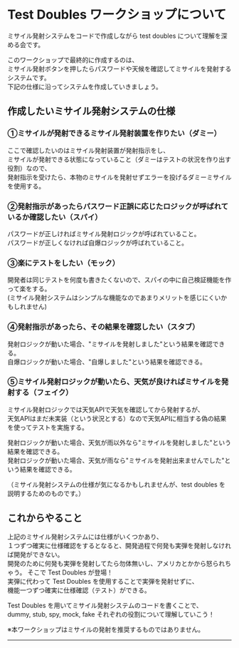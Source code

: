 # Test Doubles ワークショップについて
ミサイル発射システムをコードで作成しながら test doubles について理解を深める会です。

このワークショップで最終的に作成するのは、  
ミサイル発射ボタンを押したらパスワードや天候を確認してミサイルを発射するシステムです。  
下記の仕様に沿ってシステムを作成していきましょう。

## 作成したいミサイル発射システムの仕様  
### ①ミサイルが発射できるミサイル発射装置を作りたい（ダミー）  
ここで確認したいのはミサイル発射装置が発射指示をし、  
ミサイルが発射できる状態になっていること（ダミーはテストの状況を作り出す役割）なので、  
発射指示を受けたら、本物のミサイルを発射せずエラーを投げるダミーミサイルを使用する。  

### ②発射指示があったらパスワード正誤に応じたロジックが呼ばれているか確認したい（スパイ）  
パスワードが正しければミサイル発射ロジックが呼ばれていること。  
パスワードが正しくなければ自爆ロジックが呼ばれていること。  

### ③楽にテストをしたい（モック）  
開発者は同じテストを何度も書きたくないので、スパイの中に自己検証機能を作って楽をする。  
(ミサイル発射システムはシンプルな機能なのであまりメリットを感じにくいかもしれません)

### ④発射指示があったら、その結果を確認したい（スタブ）  
発射ロジックが動いた場合、"ミサイルを発射しました"という結果を確認できる。  
自爆ロジックが動いた場合、"自爆しました"という結果を確認できる。  

### ⑤ミサイル発射ロジックが動いたら、天気が良ければミサイルを発射する（フェイク）  
ミサイル発射ロジックでは天気APIで天気を確認してから発射するが、  
天気APIはまだ未実装（という状況とする）なので天気APIに相当する偽の結果を使ってテストを実施する。  

発射ロジックが動いた場合、天気が雨以外なら"ミサイルを発射しました"という結果を確認できる。  
発射ロジックが動いた場合、天気が雨なら"ミサイルを発射出来ませんでした"という結果を確認できる。  

（ミサイル発射システムの仕様が気になるかもしれませんが、test doubles を説明するためのものです。）  

## これからやること
上記のミサイル発射システムには仕様がいくつかあり、  
１つずつ確実に仕様確認をするとなると、開発過程で何発も実弾を発射しなければ開発ができない。  
開発のために何発も実弾を発射してたら勿体無いし、アメリカとかから怒られちゃう。
そこで Test Doubles が登場！  
実弾に代わって Test Doubles を使用することで実弾を発射せずに、  
機能一つずつ確実に仕様確認（テスト）ができる。  

Test Doubles を用いてミサイル発射システムのコードを書くことで、  
dummy, stub, spy, mock, fake それぞれの役割について理解していこう！  

※本ワークショップはミサイルの発射を推奨するものではありません。
***


